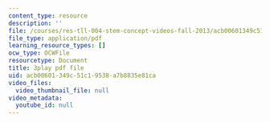 ```yaml
---
content_type: resource
description: ''
file: /courses/res-tll-004-stem-concept-videos-fall-2013/acb00601349c51c19538a7b8835e81ca_NlSKAbefDTA.pdf
file_type: application/pdf
learning_resource_types: []
ocw_type: OCWFile
resourcetype: Document
title: 3play pdf file
uid: acb00601-349c-51c1-9538-a7b8835e81ca
video_files:
  video_thumbnail_file: null
video_metadata:
  youtube_id: null
---
```

